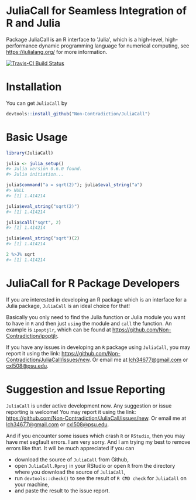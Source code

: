 
<!-- README.md is generated from README.Rmd. Please edit that file -->
JuliaCall for Seamless Integration of R and Julia
=================================================

Package JuliaCall is an R interface to 'Julia', which is a high-level, high-performance dynamic programming language for numerical computing, see <https://julialang.org/> for more information.

[![Travis-CI Build Status](https://travis-ci.org/Non-Contradiction/JuliaCall.svg?branch=master)](https://travis-ci.org/Non-Contradiction/JuliaCall)

Installation
============

You can get `JuliaCall` by

``` r
devtools::install_github("Non-Contradiction/JuliaCall")
```

Basic Usage
===========

``` r
library(JuliaCall)

julia <- julia_setup()
#> Julia version 0.6.0 found.
#> Julia initiation...

julia$command("a = sqrt(2)"); julia$eval_string("a")
#> NULL
#> [1] 1.414214

julia$eval_string("sqrt(2)")
#> [1] 1.414214

julia$call("sqrt", 2)
#> [1] 1.414214

julia$eval_string("sqrt")(2)
#> [1] 1.414214

2 %>J% sqrt
#> [1] 1.414214
```

JuliaCall for R Package Developers
==================================

If you are interested in developing an R package which is an interface for a Julia package, `JuliaCall` is an ideal choice for that!

Basically you only need to find the Julia function or Julia module you want to have in `R` and then just `using` the module and `call` the function. An example is `ipoptjlr`, which can be found at <https://github.com/Non-Contradiction/ipoptjlr>.

If you have any issues in developing an `R` package using `JuliaCall`, you may report it using the link: <https://github.com/Non-Contradiction/JuliaCall/issues/new>. Or email me at <lch34677@gmail.com> or <cxl508@psu.edu>.

Suggestion and Issue Reporting
==============================

`JuliaCall` is under active development now. Any suggestion or issue reporting is welcome! You may report it using the link: <https://github.com/Non-Contradiction/JuliaCall/issues/new>. Or email me at <lch34677@gmail.com> or <cxl508@psu.edu>.

And if you encounter some issues which crash `R` or `RStudio`, then you may have met segfault errors. I am very sorry. And I am trying my best to remove errors like that. It will be much appreciated if you can

-   download the source of `JuliaCall` from Github,
-   open `JuliaCall.Rproj` in your RStudio or open `R` from the directory where you download the source of `JuliaCall`,
-   run `devtools::check()` to see the result of `R CMD check` for `JuliaCall` on your machine,
-   and paste the result to the issue report.
